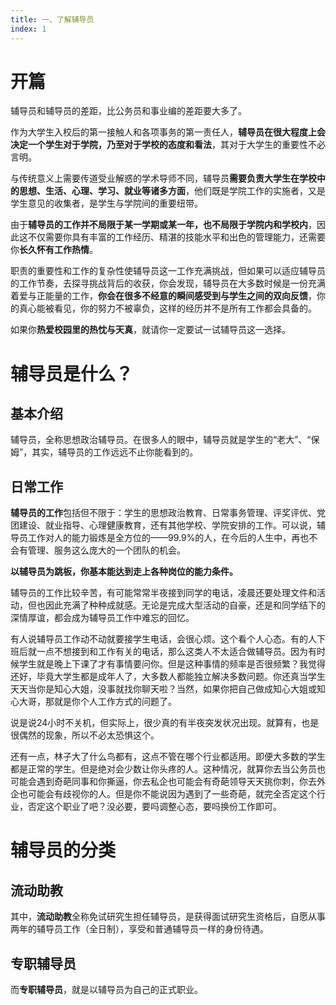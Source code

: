 ```yaml
---
title: 一、了解辅导员
index: 1
---
```


# 开篇

辅导员和辅导员的差距，比公务员和事业编的差距要大多了。

作为大学生入校后的第一接触人和各项事务的第一责任人，**辅导员在很大程度上会决定一个学生对于学院，乃至对于学校的态度和看法**，其对于大学生的重要性不必言明。

与传统意义上需要传道受业解惑的学术导师不同，辅导员**需要负责大学生在学校中的思想、生活、心理、学习、就业等诸多方面**，他们既是学院工作的实施者，又是学生意见的收集者，是学生与学院间的重要纽带。

由于**辅导员的工作并不局限于某一学期或某一年，也不局限于学院内和学校内**，因此这不仅需要你具有丰富的工作经历、精湛的技能水平和出色的管理能力，还需要你**长久怀有工作热情**。

职责的重要性和工作的复杂性使辅导员这一工作充满挑战，但如果可以适应辅导员的工作节奏，去探寻挑战背后的收获，你会发现，辅导员在大多数时候是一份充满着爱与正能量的工作，**你会在很多不经意的瞬间感受到与学生之间的双向反馈**，你的真心能被看见，你的努力不被辜负，这样的经历并不是所有工作都会具备的。

如果你**热爱校园里的热忱与天真**，就请你一定要试一试辅导员这一选择。

# **辅导员是什么？**

## **基本介绍**

辅导员，全称思想政治辅导员。在很多人的眼中，辅导员就是学生的“老大”、“保姆”，其实，辅导员的工作远远不止你能看到的。

## 日常工作

**辅导员的工作**包括但不限于：学生的思想政治教育、日常事务管理、评奖评优、党团建设、就业指导、心理健康教育，还有其他学校、学院安排的工作。可以说，辅导员工作对人的能力锻炼是全方位的——99.9%的人，在今后的人生中，再也不会有管理、服务这么庞大的一个团队的机会。

**以辅导员为跳板，你基本能达到走上各种岗位的能力条件。**

辅导员的工作比较辛苦，有可能常常半夜接到同学的电话，凌晨还要处理文件和活动，但也因此充满了种种成就感。无论是完成大型活动的自豪，还是和同学结下的深情厚谊，都会成为辅导员工作中难忘的回忆。

有人说辅导员工作动不动就要接学生电话，会很心烦。这个看个人心态。有的人下班后就一点不想接到和工作有关的电话，那么这类人不太适合做辅导员。因为有时候学生就是晚上下课了才有事情要问你。但是这种事情的频率是否很频繁？我觉得还好，毕竟大学生都是成年人了，大多数人都能独立解决多数问题。你还真当学生天天当你是知心大姐，没事就找你聊天啦？当然，如果你把自己做成知心大姐或知心大哥，那就是你个人工作方式的问题了。

说是说24小时不关机，但实际上，很少真的有半夜突发状况出现。就算有，也是很偶然的现象，所以不必太恐惧这个。

还有一点，林子大了什么鸟都有，这点不管在哪个行业都适用。即便大多数的学生都是正常的学生。但是绝对会少数让你头疼的人。这种情况，就算你去当公务员也可能会遇到奇葩同事和你撕逼，你去私企也可能会有奇葩领导天天挑你刺，你去外企也可能会有歧视你的人。但是你不能说因为遇到了一些奇葩，就完全否定这个行业，否定这个职业了吧？没必要，要吗调整心态，要吗换份工作即可。

# **辅导员的分类**

## 流动助教

其中，**流动助教**全称免试研究生担任辅导员，是获得面试研究生资格后，自愿从事两年的辅导员工作（全日制），享受和普通辅导员一样的身份待遇。

## 专职辅导员

而**专职辅导员**，就是以辅导员为自己的正式职业。